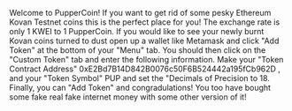 Welcome to PupperCoin! If you want to get rid of some pesky Ethereum Kovan Testnet coins this is the perfect place for you! The exchange rate is only 1 KWEI to 1 PupperCoin. If you would like to see your newly burnt Kovan coins turned to dust open up a wallet like Metamask and click "Add Token" at the bottom of your "Menu" tab. You should then click on the "Custom Token" tab and enter the following information. Make your "Token Contract Address" 0xE2Bd7B14D842B0076c50F6B524442a195fCb962D , and your "Token Symbol" PUP and set the "Decimals of Precision to 18. Finally, you can "Add Token" and congradulations! You too have bought some fake real fake internet money with some other version of it!